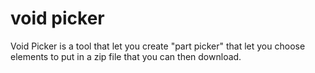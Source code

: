 # void picker
Void Picker is a tool that let you create "part picker" that let you choose elements to put in a zip file that you can then download.